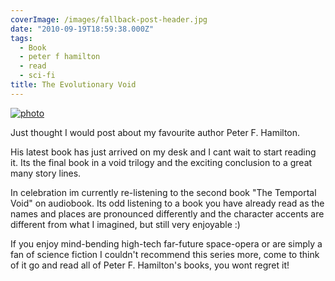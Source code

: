 ```yaml
---
coverImage: /images/fallback-post-header.jpg
date: "2010-09-19T18:59:38.000Z"
tags:
  - Book
  - peter f hamilton
  - read
  - sci-fi
title: The Evolutionary Void
---
```


[![](/wp-content/uploads/2010/09/photo.jpg "photo")](/wp-content/uploads/2010/09/photo.jpg)

Just thought I would post about my favourite author Peter F. Hamilton.

<!-- more -->

His latest book has just arrived on my desk and I cant wait to start reading it. Its the final book in a void trilogy and the exciting conclusion to a great many story lines.

In celebration im currently re-listening to the second book "The Temportal Void" on audiobook. Its odd listening to a book you have already read as the names and places are pronounced differently and the character accents are different from what I imagined, but still very enjoyable :)

If you enjoy mind-bending high-tech far-future space-opera or are simply a fan of science fiction I couldn't recommend this series more, come to think of it go and read all of Peter F. Hamilton's books, you wont regret it!
